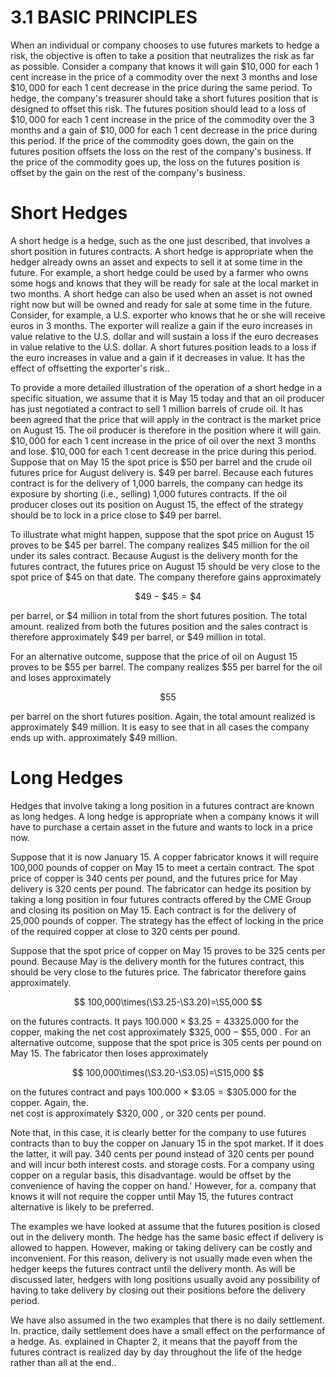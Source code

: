 # 3.1 BASIC PRINCIPLES  

When an individual or company chooses to use futures markets to hedge a risk, the objective is often to take a position that neutralizes the risk as far as possible. Consider a company that knows it will gain $\$10,000$ for each 1 cent increase in the price of a commodity over the next 3 months and lose $\$10,000$ for each 1 cent decrease in the price during the same period. To hedge, the company's treasurer should take a short futures position that is designed to offset this risk. The futures position should lead to a loss of $\$10,000$ for each 1 cent increase in the price of the commodity over the 3 months and a gain of $\$10,000$ for each 1 cent decrease in the price during this period. If the price of the commodity goes down, the gain on the futures position offsets the loss on the rest of the company's business. If the price of the commodity goes up, the loss on the futures position is offset by the gain on the rest of the company's business.  

# Short Hedges  

A short hedge is a hedge, such as the one just described, that involves a short position in futures contracts. A short hedge is appropriate when the hedger already owns an asset and expects to sell it at some time in the future. For example, a short hedge could be used by a farmer who owns some hogs and knows that they will be ready for sale at the local market in two months. A short hedge can also be used when an asset is not owned right now but will be owned and ready for sale at some time in the future. Consider, for example, a U.S. exporter who knows that he or she will receive euros in 3 months. The exporter will realize a gain if the euro increases in value relative to the U.S. dollar and will sustain a loss if the euro decreases in value relative to the U.S. dollar. A short futures position leads to a loss if the euro increases in value and a gain if it decreases in value. It has the effect of offsetting the exporter's risk..  

To provide a more detailed illustration of the operation of a short hedge in a specific situation, we assume that it is May 15 today and that an oil producer has just negotiated a contract to sell 1 million barrels of crude oil. It has been agreed that the price that will apply in the contract is the market price on August 15. The oil producer is therefore in the position where it will gain. $\$10,000$ for each 1 cent increase in the price of oil over the next 3 months and lose. $\$10,000$ for each 1 cent decrease in the price during this period. Suppose that on May 15 the spot price is $\$50$ per barrel and the crude oil futures price for August delivery is. $\$49$ per barrel. Because each futures contract is for the delivery of 1,000 barrels, the company can hedge its exposure by shorting (i.e., selling) 1,000 futures contracts. If the oil producer closes out its position on August 15, the effect of the strategy should be to lock in a price close to $\$49$ per barrel.  

To illustrate what might happen, suppose that the spot price on August 15 proves to be $\$45$ per barrel. The company realizes $\$45$ million for the oil under its sales contract. Because August is the delivery month for the futures contract, the futures price on August 15 should be very close to the spot price of $\$45$ on that date. The company therefore gains approximately  

$$
\$49-\$45=\$4
$$  

per barrel, or $\$4$ million in total from the short futures position. The total amount. realized from both the futures position and the sales contract is therefore approximately $\$49$ per barrel, or $\$49$ million in total.  

For an alternative outcome, suppose that the price of oil on August 15 proves to be $\$55$ per barrel. The company realizes $\$55$ per barrel for the oil and loses approximately  

$$
\$55
$$  

per barrel on the short futures position. Again, the total amount realized is approximately $\$49$ million. It is easy to see that in all cases the company ends up with. approximately $\$49$ million.  

# Long Hedges  

Hedges that involve taking a long position in a futures contract are known as long hedges. A long hedge is appropriate when a company knows it will have to purchase a certain asset in the future and wants to lock in a price now.  

Suppose that it is now January 15. A copper fabricator knows it will require 100,000 pounds of copper on May 15 to meet a certain contract. The spot price of copper is 340 cents per pound, and the futures price for May delivery is 320 cents per pound. The fabricator can hedge its position by taking a long position in four futures contracts offered by the CME Group and closing its position on May 15. Each contract is for the delivery of 25,000 pounds of copper. The strategy has the effect of locking in the price of the required copper at close to 320 cents per pound.  

Suppose that the spot price of copper on May 15 proves to be 325 cents per pound. Because May is the delivery month for the futures contract, this should be very close to the futures price. The fabricator therefore gains approximately.  

$$
100,000\times(\S3.25-\S3.20)=\S5,000
$$  

on the futures contracts. It pays $100.000\times\$3.25=43325.000$ for the copper, making the net cost approximately $\$325,000-\$55,000$ . For an alternative outcome, suppose that the spot price is 305 cents per pound on May 15. The fabricator then loses approximately  

$$
100,000\times(\S3.20-\S3.05)=\S15,000
$$  

on the futures contract and pays $100.000\times\$3.05=\$305.000$ for the copper. Again, the.   
net cost is approximately $\$320,000$ , or 320 cents per pound.  

Note that, in this case, it is clearly better for the company to use futures contracts than to buy the copper on January 15 in the spot market. If it does the latter, it will pay. 340 cents per pound instead of 320 cents per pound and will incur both interest costs. and storage costs. For a company using copper on a regular basis, this disadvantage. would be offset by the convenience of having the copper on hand.' However, for a. company that knows it will not require the copper until May 15, the futures contract alternative is likely to be preferred.  

The examples we have looked at assume that the futures position is closed out in the delivery month. The hedge has the same basic effect if delivery is allowed to happen. However, making or taking delivery can be costly and inconvenient. For this reason, delivery is not usually made even when the hedger keeps the futures contract until the delivery month. As will be discussed later, hedgers with long positions usually avoid any possibility of having to take delivery by closing out their positions before the delivery period.  

We have also assumed in the two examples that there is no daily settlement. In. practice, daily settlement does have a small effect on the performance of a hedge. As. explained in Chapter 2, it means that the payoff from the futures contract is realized day by day throughout the life of the hedge rather than all at the end..  
